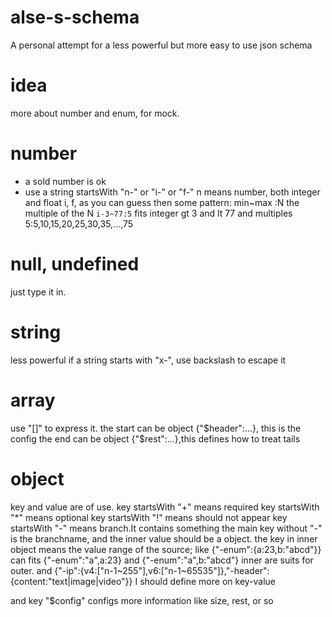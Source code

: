 # alse-s-schema
A personal attempt for a less powerful but more easy to use json schema
# idea
more about number and enum, for mock.
# number
- a sold number is ok
- use a string startsWith "n-" or "i-" or "f-"
    n means number, both integer and float
    i, f, as you can guess
  then some pattern:
    min~max
    :N the multiple of the N
  `i-3~77:5` fits integer gt 3 and lt 77 and multiples 5:5,10,15,20,25,30,35,...,75
# null, undefined
  just type it in.
# string
  less powerful
  if a string starts with "x-", use backslash to escape it
# array
  use "[]" to express it.
  the start can be object {"$header":...}, this is the config
  the end can be object {"$rest":...},this defines how to treat tails
# object
  key and value are of use.
  key startsWith "+" means required
  key startsWith "*" means optional
  key startsWith "!" means should not appear
  key startsWith "-" means branch.It contains something
    the main key without "-" is the branchname, and the inner value should be a object.
    the key in inner object means the value range of the source;
      like {"-enum":{a:23,b:"abcd"}} can fits {"-enum":"a",a:23} and {"-enum":"a",b:"abcd"}
      inner are suits for outer.
      and {"-ip":{v4:["n-1~255"],v6:["n-1~65535"]},"-header":{content:"text|image|video"}}
      I should define more on key-value
    
  and key "$config" configs more information
    like size, rest, or so
  
  

